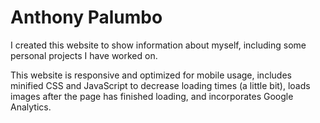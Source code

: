 # Anthony Palumbo

I created this website to show information about myself, including some personal
projects I have worked on.

This website is responsive and optimized for mobile usage, includes minified CSS and JavaScript to decrease
loading times (a little bit), loads images after the page has finished loading, and incorporates Google Analytics.
